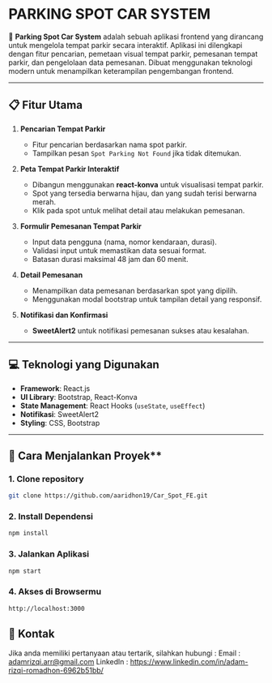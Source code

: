 # **PARKING SPOT CAR SYSTEM**

🚗 **Parking Spot Car System** adalah sebuah aplikasi frontend yang dirancang untuk mengelola tempat parkir secara interaktif. Aplikasi ini dilengkapi dengan fitur pencarian, pemetaan visual tempat parkir, pemesanan tempat parkir, dan pengelolaan data pemesanan. Dibuat menggunakan teknologi modern untuk menampilkan keterampilan pengembangan frontend.

---

## 📋 Fitur Utama
1. **Pencarian Tempat Parkir**  
   - Fitur pencarian berdasarkan nama spot parkir.
   - Tampilkan pesan `Spot Parking Not Found` jika tidak ditemukan.

2. **Peta Tempat Parkir Interaktif**  
   - Dibangun menggunakan **react-konva** untuk visualisasi tempat parkir.
   - Spot yang tersedia berwarna hijau, dan yang sudah terisi berwarna merah.
   - Klik pada spot untuk melihat detail atau melakukan pemesanan.

3. **Formulir Pemesanan Tempat Parkir**  
   - Input data pengguna (nama, nomor kendaraan, durasi).
   - Validasi input untuk memastikan data sesuai format.
   - Batasan durasi maksimal 48 jam dan 60 menit.

4. **Detail Pemesanan**  
   - Menampilkan data pemesanan berdasarkan spot yang dipilih.
   - Menggunakan modal bootstrap untuk tampilan detail yang responsif.

5. **Notifikasi dan Konfirmasi**  
   - **SweetAlert2** untuk notifikasi pemesanan sukses atau kesalahan.

---

## 💻 Teknologi yang Digunakan

- **Framework**: React.js
- **UI Library**: Bootstrap, React-Konva
- **State Management**: React Hooks (`useState`, `useEffect`)
- **Notifikasi**: SweetAlert2
- **Styling**: CSS, Bootstrap

---

## 🚀 Cara Menjalankan Proyek**

### 1. Clone repository
```bash
git clone https://github.com/aaridhon19/Car_Spot_FE.git
```

### 2. Install Dependensi 
```bash
npm install
```

### 3. Jalankan Aplikasi
```bash 
npm start
```

### 4. Akses di Browsermu 
```bash 
http://localhost:3000
```

## 📧 Kontak
Jika anda memiliki pertanyaan atau tertarik, silahkan hubungi :
Email : adamrizqi.arr@gmail.com
Linkedln : https://www.linkedin.com/in/adam-rizqi-romadhon-6962b51bb/
